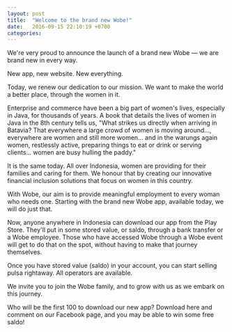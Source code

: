 ```yaml
---
layout: post
title:  "Welcome to the brand new Wobe!"
date:   2016-09-15 22:10:19 +0700
categories:
---
```

We're very proud to announce the launch of a brand new Wobe — we are brand new in every way.

New app, new website. New everything.

Today, we renew our dedication to our mission. We want to make the world a better place, through the women in it.

Enterprise and commerce have been a big part of women's lives, especially in Java, for thousands of years. A book that details the lives of women in Java in the 8th century tells us, "What strikes us directly when arriving in Batavia? That everywhere a large crowd of women is moving around..., everywhere are women and still more women... and in the warungs again women, restlessly active, preparing things to eat or drink or serving clients... women are busy hulling the paddy."

It is the same today. All over Indonesia, women are providing for their families and caring for them. We honour that by creating our innovative financial inclusion solutions that focus on women in this country.

With Wobe, our aim is to provide meaningful employment to every woman who needs one. Starting with the brand new Wobe app, available today, we will do just that.

Now, anyone anywhere in Indonesia can download our app from the Play Store. They'll put in some stored value, or saldo, through a bank transfer or a Wobe employee. Those who have accessed Wobe through a Wobe event will get to do that on the spot, without having to make that journey themselves.

Once you have stored value (saldo) in your account, you can start selling pulsa rightaway. All operators are available.

We invite you to join the Wobe family, and to grow with us as we embark on this journey.

Who will be the first 100 to download our new app? Download here and comment on our Facebook page, and you may be able to win some free saldo!
